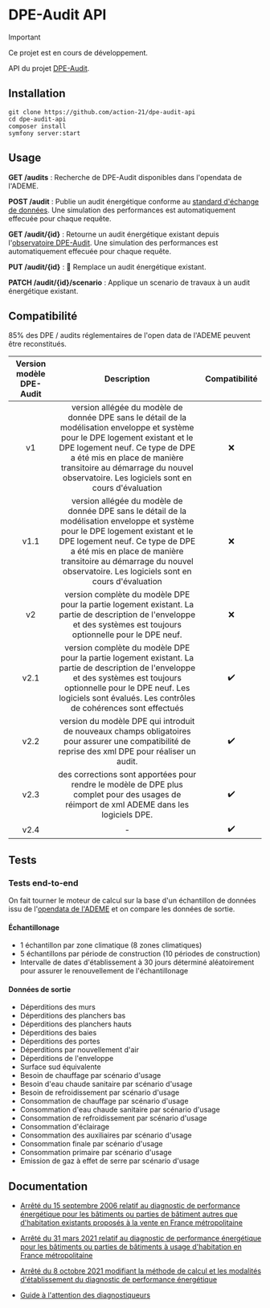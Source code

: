 # DPE-Audit API

> [!IMPORTANT]
> Ce projet est en cours de développement.

API du projet [DPE-Audit](https://github.com/action-21/dpe-audit).

## Installation

```
git clone https://github.com/action-21/dpe-audit-api
cd dpe-audit-api
composer install
symfony server:start
```

## Usage

**GET /audits** : Recherche de DPE-Audit disponibles dans l'opendata de l'ADEME.

**POST /audit** : Publie un audit énergétique conforme au [standard d'échange de données](https://github.com/action-21/dpe-audit-schema). Une simulation des performances est automatiquement effecuée pour chaque requête.

**GET /audit/{id}** : Retourne un audit énergétique existant depuis l'[observatoire DPE-Audit](https://observatoire-dpe-audit.ademe.fr/). Une simulation des performances est automatiquement effecuée pour chaque requête.

**PUT /audit/{id}** : 🚧 Remplace un audit énergétique existant.

**PATCH /audit/{id}/scenario** : Applique un scenario de travaux à un audit énergétique existant.

## Compatibilité

85% des DPE / audits réglementaires de l'open data de l'ADEME peuvent être reconstitués.

| Version modèle DPE-Audit |                                                                                                                                         Description                                                                                                                                          | Compatibilité |
| :----------------------: | :------------------------------------------------------------------------------------------------------------------------------------------------------------------------------------------------------------------------------------------------------------------------------------------: | :-----------: |
|            v1            | version allégée du modèle de donnée DPE sans le détail de la modélisation enveloppe et système pour le DPE logement existant et le DPE logement neuf. Ce type de DPE a été mis en place de manière transitoire au démarrage du nouvel observatoire. Les logiciels sont en cours d'évaluation |      ❌       |
|           v1.1           | version allégée du modèle de donnée DPE sans le détail de la modélisation enveloppe et système pour le DPE logement existant et le DPE logement neuf. Ce type de DPE a été mis en place de manière transitoire au démarrage du nouvel observatoire. Les logiciels sont en cours d'évaluation |      ❌       |
|            v2            |                                                             version complète du modèle DPE pour la partie logement existant. La partie de description de l'enveloppe et des systèmes est toujours optionnelle pour le DPE neuf.                                                              |      ❌       |
|           v2.1           |                          version complète du modèle DPE pour la partie logement existant. La partie de description de l'enveloppe et des systèmes est toujours optionnelle pour le DPE neuf. Les logiciels sont évalués. Les contrôles de cohérences sont effectués                          |      ✔️       |
|           v2.2           |                                                                      version du modèle DPE qui introduit de nouveaux champs obligatoires pour assurer une compatibilité de reprise des xml DPE pour réaliser un audit.                                                                       |      ✔️       |
|           v2.3           |                                                                          des corrections sont apportées pour rendre le modèle de DPE plus complet pour des usages de réimport de xml ADEME dans les logiciels DPE.                                                                           |      ✔️       |
|           v2.4           |                                                                                                                                              -                                                                                                                                               |      ✔️       |

## Tests

### Tests end-to-end

On fait tourner le moteur de calcul sur la base d'un échantillon de données issu de l'[opendata de l'ADEME](https://data.ademe.fr/datasets/dpe-v2-logements-existants) et on compare les données de sortie.

#### Échantillonage

- 1 échantillon par zone climatique (8 zones climatiques)
- 5 échantillons par période de construction (10 périodes de construction)
- Intervalle de dates d'établissement à 30 jours déterminé aléatoirement pour assurer le renouvellement de l'échantillonage

#### Données de sortie

- Déperditions des murs
- Déperditions des planchers bas
- Déperditions des planchers hauts
- Déperditions des baies
- Déperditions des portes
- Déperditions par nouvellement d'air
- Déperditions de l'enveloppe
- Surface sud équivalente
- Besoin de chauffage par scénario d'usage
- Besoin d'eau chaude sanitaire par scénario d'usage
- Besoin de refroidissement par scénario d'usage
- Consommation de chauffage par scénario d'usage
- Consommation d'eau chaude sanitaire par scénario d'usage
- Consommation de refroidissement par scénario d'usage
- Consommation d'éclairage
- Consommation des auxiliaires par scénario d'usage
- Consommation finale par scénario d'usage
- Consommation primaire par scénario d'usage
- Emission de gaz à effet de serre par scénario d'usage

## Documentation

- [Arrêté du 15 septembre 2006 relatif au diagnostic de performance énergétique pour les bâtiments ou parties de bâtiment autres que d'habitation existants proposés à la vente en France métropolitaine](https://www.legifrance.gouv.fr/loda/id/JORFTEXT000000788395/)

- [Arrêté du 31 mars 2021 relatif au diagnostic de performance énergétique pour les bâtiments ou parties de bâtiments à usage d'habitation en France métropolitaine](https://www.legifrance.gouv.fr/jorf/id/JORFTEXT000043353335)

- [Arrêté du 8 octobre 2021 modifiant la méthode de calcul et les modalités d'établissement du diagnostic de performance énergétique](https://www.legifrance.gouv.fr/jorf/id/JORFTEXT000044202205)

- [Guide à l'attention des diagnostiqueurs](https://www.planbatimentdurable.developpement-durable.gouv.fr/IMG/pdf/v2_guide_diagnostiqueurs_dpe_logement_2021.pdf)
